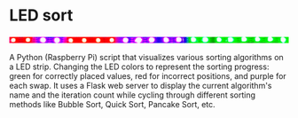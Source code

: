 # LED sort

![LED-strip](IMG_0458.png)

A Python (Raspberry Pi) script that visualizes various sorting algorithms on a LED strip. Changing the LED colors to represent the sorting progress: green for correctly placed values, red for incorrect positions, and purple for each swap. It uses a Flask web server to display the current algorithm's name and the iteration count while cycling through different sorting methods like Bubble Sort, Quick Sort, Pancake Sort, etc.
